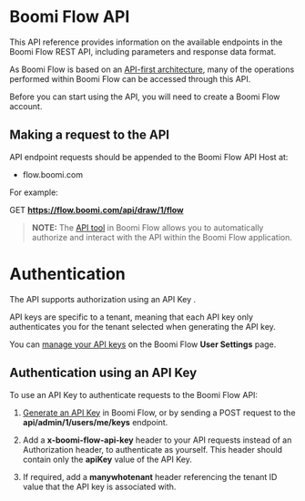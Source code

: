 # Boomi Flow API

This API reference provides information on the available endpoints in the Boomi Flow REST API, including parameters and response data format.

As Boomi Flow is based on an <a href="http://help.boomi.com/csh?context=GUID-b7cbf7a7-bcd0-4d1c-b926-69854df699ec" target="_blank">API-first architecture</a>, many of the operations performed within Boomi Flow can be accessed through this API. 

Before you can start using the API, you will need to create a Boomi Flow account.

## Making a request to the API

API endpoint requests should be appended to the Boomi Flow API Host at:

- flow.boomi.com

For example:

GET **https://flow.boomi.com/api/draw/1/flow**

> **NOTE:**  The <a href="http://help.boomi.com/csh?context=GUID-95ad682d-ce04-494a-9235-e113a89406bc" target="_blank">API tool</a> in Boomi Flow allows you to automatically authorize and interact with the API within the Boomi Flow application.

# Authentication

The API supports authorization using an API Key .

API keys are specific to a tenant, meaning that each API key only authenticates you for the tenant selected when generating the API key.

You can <a href="http://help.boomi.com/csh?context=GUID-7c393c4c-2193-40ee-b0aa-ef148c5b423c" target="_blank">manage your API keys</a> on the Boomi Flow **User Settings** page.

## Authentication using an API Key

To use an API Key to authenticate requests to the Boomi Flow API:

 1. <a href="http://help.boomi.com/csh?context=GUID-fab6941c-d8a2-433a-a2f2-6782eb873a02" target="_blank">Generate an API Key</a> in Boomi Flow, or by sending a POST request to the **api/admin/1/users/me/keys** endpoint. 
  
 2. Add a **x-boomi-flow-api-key** header to your API requests instead of an Authorization header, to authenticate as yourself. This header should contain only the **apiKey** value of the API Key.

3. If required, add a **manywhotenant** header referencing the tenant ID value that the API key is associated with.


